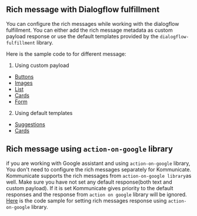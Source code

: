 
## Rich message with Dialogflow fulfillment

You can configure the rich messages while working with the dialogflow fulfillment. You can either add the rich message metadata as custom payload response or use the default templates provided by the `dialogflow-fulfillment` library. 

Here is the sample code to for different message: 

1) Using  custom payload
- [Buttons](dialogflow-fulfillment/buttons-using-custom-payload.js)
- [Images](dialogflow-fulfillment/images-using-custom-payload.js)
- [List](dialogflow-fulfillment/list-using-custom-payload.js)
- [Cards](dialogflow-fulfillment/cards-using-custom-payload.js)
- [Form](dialogflow-fulfillment/form-using-custom-payload.js)

2) Using default templates 
- [Suggestions](dialogflow-fulfillment/suggestions.js)
- [Cards](dialogflow-fulfillment/cards.js) 

## Rich message using `action-on-google` library
if you are working with Google assistant and using `action-on-google` library, You don't need to configure the rich messages  separately for Kommunicate. Kommunicate supports the rich messages from `action-on-google library`as well. 
Make sure you have not set any default response(both text and custom payload). If it is set Kommunicate gives priority to the default responses and the response from `action on google` library will be ignored.
[Here](https://github.com/actions-on-google/dialogflow-conversation-components-nodejs/blob/master/functions/index.js) is the code sample for setting rich messages response using `action-on-google` library.   
